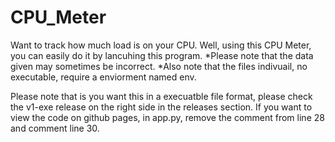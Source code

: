 # CPU_Meter

Want to track how much load is on your CPU. Well, using this CPU Meter, you can easily do it by lancuhing this program.
*Please note that the data given may sometimes be incorrect.
*Also note that the files indivuail, no executable, require a enviorment named env.

Please note that is you want this in a execuatble file format, please check the v1-exe release on the right side in the releases section.
If you want to view the code on github pages, in app.py, remove  the comment from line 28 and comment line 30.
